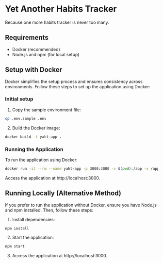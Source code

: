 # Yet Another Habits Tracker

Because one more habits tracker is never too many.

## Requirements

- Docker (recommended)
- Node.js and npm (for local setup)

## Setup with Docker

Docker simplifies the setup process and ensures consistency across environments. Follow these steps to set up the application using Docker:

### Initial setup

1. Copy the sample environment file:

```sh
cp .env.sample .env
```

2. Build the Docker image:

```sh
docker build -t yaht-app .
```

### Running the Application

To run the application using Docker:

```sh
docker run -it --rm --name yaht-app -p 3000:3000 -v $(pwd):/app -v /app/node_modules yaht-app
```

Access the application at http://localhost:3000.

## Running Locally (Alternative Method)

If you prefer to run the application without Docker, ensure you have Node.js and npm installed. Then, follow these steps:

1. Install dependencies:

```sh
npm install
```

2. Start the application:

```sh
npm start
```

3. Access the application at http://localhost:3000.
